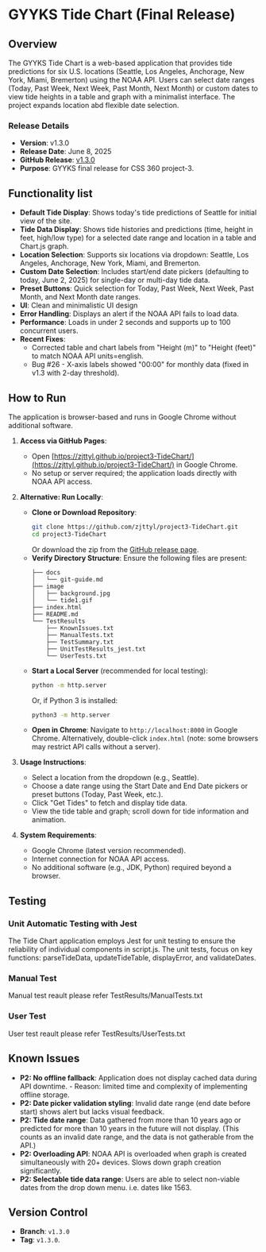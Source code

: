 # GYYKS Tide Chart (Final Release)

## Overview
The GYYKS Tide Chart is a web-based application that provides tide predictions for six U.S. locations (Seattle, Los Angeles, Anchorage, New York, Miami, Bremerton) using the NOAA API. Users can select date ranges (Today, Past Week, Next Week, Past Month, Next Month) or custom dates to view tide heights in a table and graph with a minimalist interface. The project expands location abd flexible date selection.

### Release Details
- **Version**: v1.3.0
- **Release Date**: June 8, 2025
- **GitHub Release**: [v1.3.0](https://github.com/zjttyl/project3-TideChart/releases/tag/v1.3.0)
- **Purpose**: GYYKS final release for CSS 360 project-3.

## Functionality list
- **Default Tide Display**: Shows today's tide predictions of Seattle for initial view of the site.
- **Tide Data Display**: Shows tide histories and predictions (time, height in feet, high/low type) for a selected date range and location in a table and Chart.js graph.
- **Location Selection**: Supports six locations via dropdown: Seattle, Los Angeles, Anchorage, New York, Miami, and Bremerton.
- **Custom Date Selection**: Includes start/end date pickers (defaulting to today, June 2, 2025) for single-day or multi-day tide data.
- **Preset Buttons**: Quick selection for Today, Past Week, Next Week, Past Month, and Next Month date ranges.
- **UI**: Clean and minimalistic UI design
- **Error Handling**: Displays an alert if the NOAA API fails to load data.
- **Performance**: Loads in under 2 seconds and supports up to 100 concurrent users.
- **Recent Fixes**: 
  - Corrected table and chart labels from "Height (m)" to "Height (feet)" to match NOAA API units=english.
  - Bug #26 - X-axis labels showed "00:00" for monthly data (fixed in v1.3 with 2-day threshold).

## How to Run
The application is browser-based and runs in Google Chrome without additional software.

1. **Access via GitHub Pages**:
   - Open [https://zjttyl.github.io/project3-TideChart/](https://zjttyl.github.io/project3-TideChart/) in Google Chrome.
   - No setup or server required; the application loads directly with NOAA API access.

2. **Alternative: Run Locally**:
   - **Clone or Download Repository**:
     ```bash
     git clone https://github.com/zjttyl/project3-TideChart.git
     cd project3-TideChart
     ```
     Or download the zip from the [GitHub release page](https://github.com/zjttyl/project3-TideChart/releases/tag/v1.1-bugbash).
   - **Verify Directory Structure**:
     Ensure the following files are present:
     ```
     ├── docs
     │   └── git-guide.md
     ├── image
     │   ├── background.jpg
     │   └── tide1.gif
     ├── index.html
     ├── README.md
     └── TestResults
         ├── KnownIssues.txt
         ├── ManualTests.txt
         ├── TestSummary.txt
         ├── UnitTestResults_jest.txt
         └── UserTests.txt
     ```
   - **Start a Local Server** (recommended for local testing):
     ```bash
     python -m http.server
     ```
     Or, if Python 3 is installed:
     ```bash
     python3 -m http.server
     ```
   - **Open in Chrome**:
     Navigate to `http://localhost:8000` in Google Chrome. Alternatively, double-click `index.html` (note: some browsers may restrict API calls without a server).

3. **Usage Instructions**:
   - Select a location from the dropdown (e.g., Seattle).
   - Choose a date range using the Start Date and End Date pickers or preset buttons (Today, Past Week, etc.).
   - Click "Get Tides" to fetch and display tide data.
   - View the tide table and graph; scroll down for tide information and animation.

4. **System Requirements**:
   - Google Chrome (latest version recommended).
   - Internet connection for NOAA API access.
   - No additional software (e.g., JDK, Python) required beyond a browser.

## Testing

### Unit Automatic Testing with Jest
The Tide Chart application employs Jest for unit testing to ensure the reliability of individual components in script.js. The unit tests, focus on key functions: parseTideData, updateTideTable, displayError, and validateDates. 


### Manual Test
Manual test reault please refer TestResults/ManualTests.txt

### User Test
User test reault please refer TestResults/UserTests.txt

## Known Issues
- **P2: No offline fallback**: Application does not display cached data during API downtime. - Reason: limited time and complexity of implementing offline storage.
- **P2: Date picker validation styling**: Invalid date range (end date before start) shows alert but lacks visual feedback. 
- **P2: Tide date range**: Data gathered from more than 10 years ago or predicted for more than 10 years in the future will not display. (This counts as an invalid date range, and the data is not gatherable from the API.)
- **P2: Overloading API**: NOAA API is overloaded when graph is created simultaneously with 20+ devices. Slows down graph creation significantly.
- **P2: Selectable tide data range**: Users are able to select non-viable dates from the drop down menu. i.e. dates like 1563.

## Version Control
- **Branch**: `v1.3.0`
- **Tag**: `v1.3.0`.
